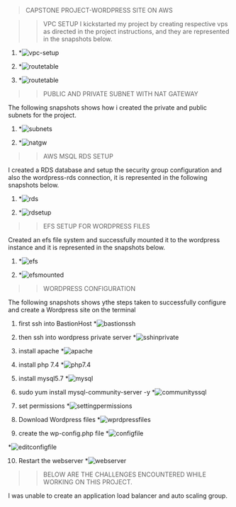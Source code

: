 > CAPSTONE PROJECT-WORDPRESS SITE ON AWS

>> VPC SETUP
I kickstarted my project by creating respective vps as directed in the project instructions, and they are represented in the snapshots below.

1. *![vpc-setup](./wordpressvpc-created.png)

2. *![routetable](publicroutetable.png)

3. *![routetable](privatertbedited.png)

>> PUBLIC AND PRIVATE SUBNET WITH NAT GATEWAY

The following snapshots shows how i created the private and public subnets for the project.

1. *![subnets](subnets-created.png)

2. *![natgw](Natgwcreated.png)

>> AWS MSQL RDS SETUP

I created a RDS database and setup the security group configuration and also the wordpress-rds connection, it is represented in the following snapshots below.

1. *![rds](mysql-rds.png)

2. *![rdsetup](rdscreated.png)

>> EFS SETUP FOR WORDPRESS  FILES

Created an efs file system and successfully mounted it to the wordpress instance and it is represented in the snapshots below.

1. *![efs](efs.png)

2. *![efsmounted](mount-efsfile.png)

>> WORDPRESS CONFIGURATION

The following snapshots shows ythe steps taken to successfully configure and create a Wordpress site on the terminal

1. first ssh into BastionHost
*![bastionssh](bastion-ssh.png)

2. then ssh into wordpress private server 
*![sshinprivate](ssh-into-private-subnet.png)

3. install apache 
*![apache](apache-installed.png)

4. install php 7.4
*![php7.4](install-php7.4.png)

5. install mysql5.7
*![mysql](mysql.png)

6. sudo yum install mysql-community-server -y
*![communityssql](communtiyserversql.png)

7. set permissions 
*![settingpermissions](settin-permissions.png)

8. Download Wordpress files 
*![wprdpressfiles](download-wordpress.png)

9. create the wp-config.php file
*![configfile](editconfigfile.png)

*![editconfigfile](editwp-config-php.png)

10. Restart the webserver 
*![webserver](restartservice.png)

>> BELOW ARE THE CHALLENGES ENCOUNTERED WHILE WORKING ON THIS PROJECT.

I was unable to create an application load balancer and auto scaling group.